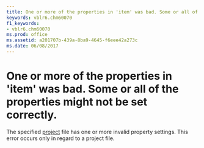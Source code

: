 ```yaml
---
title: One or more of the properties in 'item' was bad. Some or all of the properties might not be set correctly.
keywords: vblr6.chm60070
f1_keywords:
- vblr6.chm60070
ms.prod: office
ms.assetid: a201707b-439a-8ba9-4645-f6eee42a273c
ms.date: 06/08/2017
---
```



# One or more of the properties in 'item' was bad. Some or all of the properties might not be set correctly.

The specified [project](../../Glossary/vbe-glossary.md#project) file has one or more invalid property settings. This error occurs only in regard to a project file.


